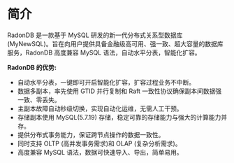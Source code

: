 ---
---

# 简介

RadonDB 是一款基于 MySQL 研发的新一代分布式关系型数据库 (MyNewSQL)。旨在向用户提供具备金融级高可用、强一致、超大容量的数据库服务，RadonDB 高度兼容 MySQL 语法，自动水平分表，智能化扩容。

**RadonDB 的优势:**

- 自动水平分表，一键即可开启智能化扩容，扩容过程业务不中断。
- 数据多副本，率先使用 GTID 并行复制和 Raft 一致性协议确保副本间数据强一致、零丢失。
- 主副本故障自动秒级切换，实现自动化运维，无需人工干预。
- 存储副本使用 MySQL(5.7.19) 存储，稳定可靠的存储能力与强大的计算能力并存。
- 提供分布式事务能力，保证跨节点操作的数据一致性。
- 同时支持 OLTP (高并发事务需求)和 OLAP (复杂分析需求)。
- 高度兼容 MySQL 语法，数据可快速导入、导出，简单易用。